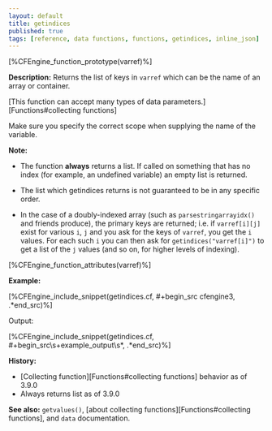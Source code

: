```yaml
---
layout: default
title: getindices
published: true
tags: [reference, data functions, functions, getindices, inline_json]
---
```


[%CFEngine_function_prototype(varref)%]

**Description:** Returns the list of keys in `varref` which can be
the name of an array or container.

[This function can accept many types of data parameters.][Functions#collecting functions]

Make sure you specify the correct scope when supplying the name of the
variable.

**Note:**

- The function **always** returns a list. If called on something that has no
  index (for example, an undefined variable) an empty list is returned.

- The list which getindices returns is not guaranteed to be in any specific
  order.

- In the case of a doubly-indexed array (such as `parsestringarrayidx()` and
  friends produce), the primary keys are returned; i.e. if `varref[i][j]` exist
  for various `i`, `j` and you ask for the keys of `varref`, you get the `i`
  values. For each such `i` you can then ask for `getindices("varref[i]")` to
  get a list of the `j` values (and so on, for higher levels of indexing).

[%CFEngine_function_attributes(varref)%]

**Example:**

[%CFEngine_include_snippet(getindices.cf, #\+begin_src cfengine3, .*end_src)%]

Output:

[%CFEngine_include_snippet(getindices.cf, #\+begin_src\s+example_output\s*, .*end_src)%]

**History:**

- [Collecting function][Functions#collecting functions] behavior as of 3.9.0
- Always returns list as of 3.9.0

**See also:** `getvalues()`, [about collecting functions][Functions#collecting functions], and `data` documentation.
